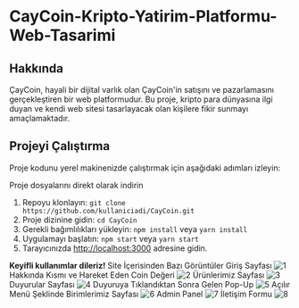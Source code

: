 # CayCoin-Kripto-Yatirim-Platformu-Web-Tasarimi

## Hakkında

ÇayCoin, hayali bir dijital varlık olan ÇayCoin'in satışını ve pazarlamasını gerçekleştiren bir web platformudur. Bu proje, kripto para dünyasına ilgi duyan ve kendi web sitesi tasarlayacak olan kişilere fikir sunmayı amaçlamaktadır.

## Projeyi Çalıştırma

Proje kodunu yerel makinenizde çalıştırmak için aşağıdaki adımları izleyin:

Proje dosyalarını direkt olarak indirin 
1. Repoyu klonlayın: `git clone https://github.com/kullaniciadi/CayCoin.git`
2. Proje dizinine gidin: `cd CayCoin`
3. Gerekli bağımlılıkları yükleyin: `npm install` veya `yarn install`
4. Uygulamayı başlatın: `npm start` veya `yarn start`
5. Tarayıcınızda [http://localhost:3000](http://localhost:3000) adresine gidin.

**Keyifli kullanımlar dileriz!**
Site İçerisinden Bazı Görüntüler
Giriş Sayfası
![1](https://github.com/AndacAkyuz/CayCoin-Kripto-Yatirim-Platformu-Web-Tasarimi/assets/91327557/7fb04e3c-814e-4d4e-bb3b-789ec2999299)
Hakkında Kısmı ve Hareket Eden Coin Değeri
![2](https://github.com/AndacAkyuz/CayCoin-Kripto-Yatirim-Platformu-Web-Tasarimi/assets/91327557/066f3507-36cf-4394-9d13-4bb43d2118c0)
Ürünlerimiz Sayfası
![3](https://github.com/AndacAkyuz/CayCoin-Kripto-Yatirim-Platformu-Web-Tasarimi/assets/91327557/939c939b-04f6-46e3-9c47-6813aedfacd0)
Duyurular Sayfası
![4](https://github.com/AndacAkyuz/CayCoin-Kripto-Yatirim-Platformu-Web-Tasarimi/assets/91327557/50f30947-e47b-4ef3-a882-e8ff1062569a)
Duyuruya Tıklandıktan Sonra Gelen Pop-Up
![5](https://github.com/AndacAkyuz/CayCoin-Kripto-Yatirim-Platformu-Web-Tasarimi/assets/91327557/6c32fb2f-74fc-4102-bae8-b2d61c8381bd)
Açılır Menü Şeklinde Birimlerimiz Sayfası
![6](https://github.com/AndacAkyuz/CayCoin-Kripto-Yatirim-Platformu-Web-Tasarimi/assets/91327557/bf52b0ed-8687-4ccb-a56c-af58e7f37fab)
Admin Panel
![7](https://github.com/AndacAkyuz/CayCoin-Kripto-Yatirim-Platformu-Web-Tasarimi/assets/91327557/d9f3f769-6296-40b1-a77a-b1b168bcb3cc)
İletişim Formu
![8](https://github.com/AndacAkyuz/CayCoin-Kripto-Yatirim-Platformu-Web-Tasarimi/assets/91327557/08ad0979-01b6-4575-87bd-1c25e6a7bce4)
